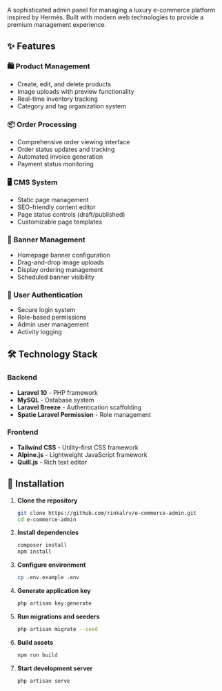 A sophisticated admin panel for managing a luxury e-commerce platform inspired by Hermès. Built with modern web technologies to provide a premium management experience.

## ✨ Features

### 🛍️ Product Management
- Create, edit, and delete products
- Image uploads with preview functionality
- Real-time inventory tracking
- Category and tag organization system

### 📦 Order Processing
- Comprehensive order viewing interface
- Order status updates and tracking
- Automated invoice generation
- Payment status monitoring

### 🖥️ CMS System
- Static page management
- SEO-friendly content editor
- Page status controls (draft/published)
- Customizable page templates

### 🎨 Banner Management
- Homepage banner configuration
- Drag-and-drop image uploads
- Display ordering management
- Scheduled banner visibility

### 🔐 User Authentication
- Secure login system
- Role-based permissions
- Admin user management
- Activity logging

## 🛠️ Technology Stack

### Backend
- **Laravel 10** - PHP framework
- **MySQL** - Database system
- **Laravel Breeze** - Authentication scaffolding
- **Spatie Laravel Permission** - Role management

### Frontend
- **Tailwind CSS** - Utility-first CSS framework
- **Alpine.js** - Lightweight JavaScript framework
- **Quill.js** - Rich text editor

## 🚀 Installation

1. **Clone the repository**
   ```bash
   git clone https://github.com/rinkalrv/e-commerce-admin.git
   cd e-commerce-admin

2. **Install dependencies**
    ```bash
    composer install
    npm install

3. **Configure environment**
    ```bash
    cp .env.example .env

4. **Generate application key**
    ```bash
    php artisan key:generate

5. **Run migrations and seeders**
    ```bash
    php artisan migrate --seed


6. **Build assets**
    ```bash
    npm run build

6. **Start development server**
    ```bash
    php artisan serve
